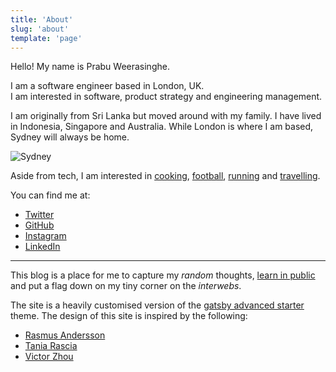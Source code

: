 ```yaml
---
title: 'About'
slug: 'about'
template: 'page'
---
```


Hello! My name is Prabu Weerasinghe.

I am a software engineer based in London, UK. </br>
I am interested in software, product strategy and engineering management.

I am originally from Sri Lanka but moved around with my family. I have lived in Indonesia, Singapore and Australia.
While London is where I am based, Sydney will always be home.

![Sydney](/sydney.jpg 'Sydney')

Aside from tech, I am interested in [cooking](/kitchen), [football](http://www.arsenal.com), [running](/running) and [travelling](/photos).

You can find me at:

- [Twitter](https://www.twitter.com/prabz)
- [GitHub](https://www.github.com/prabuw)
- [Instagram](https://www.instagram.com/prabu84)
- [LinkedIn](https://www.linkedin.com/in/prabuw)

---

This blog is a place for me to capture my _random_ thoughts, [learn in public](https://www.swyx.io/writing/learn-in-public/) and put a flag down on my tiny corner on the _interwebs_.

The site is a heavily customised version of the [gatsby advanced starter](https://www.gatsbyjs.org/starters/Vagr9K/gatsby-advanced-starter/) theme.
The design of this site is inspired by the following:

- [Rasmus Andersson](https://rsms.me/about/)
- [Tania Rascia](https://www.taniarascia.com/me/)
- [Victor Zhou](https://victorzhou.com/about/)
